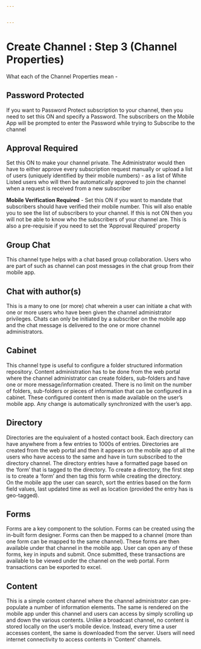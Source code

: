 ```yaml
---


---
```


<h1 id="create-channel--step-3-channel-properties">Create Channel : Step 3 (Channel Properties)</h1>
<p>What each of the Channel Properties mean -</p>
<h2 id="password-protected">Password Protected</h2>
<p>If you want to Password Protect subscription to your channel, then you need to set this ON and specify a Password. The subscribers on the Mobile App will be prompted to enter the Password while trying to Subscribe to the channel</p>
<h2 id="approval-required">Approval Required</h2>
<p>Set this ON to make your channel private. The Administrator would then have to either approve every subscription request manually or upload a list of users (uniquely identified by their mobile numbers) - as a list of White Listed users who will then be automatically approved to join the channel when a request is received from a new subscriber</p>
<p><strong>Mobile Verification Required</strong> - Set this ON if you want to mandate that subscribers should have verified their mobile number. This will also enable you to see the list of subscribers to your channel. If this is not ON then you will not be able to know who the subscribers of your channel are. This is also a pre-requisie if you need to set the ‘Approval Required’ property</p>
<h2 id="group-chat">Group Chat</h2>
<p>This channel type helps with a chat based group collaboration. Users who are part of such as channel can post messages in the chat group from their mobile app.</p>
<h2 id="chat-with-authors">Chat with author(s)</h2>
<p>This is a many to one (or more) chat wherein a user can initiate a chat with one or more users who have been given the channel administrator privileges. Chats can only be initiated by a subscriber on the mobile app and the chat message is delivered to the one or more channel administrators.</p>
<h2 id="cabinet">Cabinet</h2>
<p>This channel type is useful to configure a folder structured information repository. Content administration has to be done from the web portal where the channel administrator can create folders, sub-folders and have one or more message/information created. There is no limit on the number of folders, sub-folders or pieces of information that can be configured in a cabinet. These configured content then is made available on the user’s mobile app. Any change is automatically synchronized with the user’s app.</p>
<h2 id="directory">Directory</h2>
<p>Directories are the equivalent of a hosted contact book. Each directory can have anywhere from a few entries to 1000s of entries. Directories are created from the web portal and then it appears on the mobile app of all the users who have access to the same and have in turn subscribed to the directory channel. The directory entries have a formatted page based on the ‘form’ that is tagged to the directory. To create a directory, the first step is to create a ‘form’ and then tag this form while creating the directory.<br>
On the mobile app the user can search, sort the entries based on the form field values, last updated time as well as location (provided the entry has is geo-tagged).</p>
<h2 id="forms">Forms</h2>
<p>Forms are a key component to the solution. Forms can be created using the in-built form designer. Forms can then be mapped to a channel (more than one form can be mapped to the same channel). These forms are then available under that channel in the mobile app. User can open any of these forms, key in inputs and submit. Once submitted, these transactions are available to be viewed under the channel on the web portal. Form transactions can be exported to excel.</p>
<h2 id="content">Content</h2>
<p>This is a simple content channel where the channel administrator can pre-populate a number of information elements. The same is rendered on the mobile app under this channel and users can access by simply scrolling up and down the various contents. Unlike a broadcast channel, no content is stored locally on the user’s mobile device. Instead, every time a user accesses content, the same is downloaded from the server. Users will need internet connectivity to access contents in ‘Content’ channels.</p>

<!--stackedit_data:
eyJoaXN0b3J5IjpbLTE0OTMyMzYzMTldfQ==
-->
